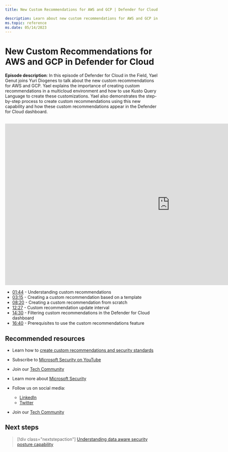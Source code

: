 ```yaml
---
title: New Custom Recommendations for AWS and GCP | Defender for Cloud in the field 

description: Learn about new custom recommendations for AWS and GCP in Defender for Cloud
ms.topic: reference
ms.date: 05/14/2023
---
```


# New Custom Recommendations for AWS and GCP in Defender for Cloud

**Episode description**: In this episode of Defender for Cloud in the Field, Yael Genut joins Yuri Diogenes to talk about the new custom recommendations for AWS and GCP. Yael explains the importance of creating custom recommendations in a multicloud environment and how to use Kusto Query Language to create these customizations. Yael also demonstrates the step-by-step process to create custom recommendations using this new capability and how these custom recommendations appear in the Defender for Cloud dashboard.
<br>
<br>
<iframe src="https://aka.ms/docs/player?id=41612fbe-4c9c-4cd2-9a99-3fbd94d31bec" width="1080" height="530" allowFullScreen="true" frameBorder="0"></iframe>

- [01:44](/shows/mdc-in-the-field/new-custom-recommendations#time=01m44s) - Understanding custom recommendations
- [03:15](/shows/mdc-in-the-field/new-custom-recommendations#time=03m15s) - Creating a custom recommendation based on a template
- [08:20](/shows/mdc-in-the-field/new-custom-recommendations#time=08m20s) - Creating a custom recommendation from scratch
- [12:27](/shows/mdc-in-the-field/new-custom-recommendations#time=12m27s) - Custom recommendation update interval
- [14:30](/shows/mdc-in-the-field/new-custom-recommendations#time=14m30s) -  Filtering custom recommendations in the Defender for Cloud dashboard 
- [16:40](/shows/mdc-in-the-field/new-custom-recommendations#time=16m40s) -  Prerequisites to use the custom recommendations feature
 
## Recommended resources
  - Learn how to [create custom recommendations and security standards](create-custom-recommendations.md) 
  - Subscribe to [Microsoft Security on YouTube](https://www.youtube.com/playlist?list=PL3ZTgFEc7LysiX4PfHhdJPR7S8mGO14YS)
  - Join our [Tech Community](https://aka.ms/SecurityTechCommunity)
  - Learn more about [Microsoft Security](https://msft.it/6002T9HQY)

- Follow us on social media:

     - [LinkedIn](https://www.youtube.com/redirect?event=video_description&redir_token=QUFFLUhqbFk5TXZuQld2NlpBRV9BQlJqMktYSm95WWhCZ3xBQ3Jtc0tsQU13MkNPWGNFZzVuem5zc05wcnp0VGxybHprVTkwS2todWw0b0VCWUl4a2ZKYVktNGM1TVFHTXpmajVLcjRKX0cwVFNJaDlzTld4MnhyenBuUGRCVmdoYzRZTjFmYXRTVlhpZGc4MHhoa3N6ZDhFMA&q=https%3A%2F%2Fwww.linkedin.com%2Fshowcase%2Fmicrosoft-security%2F)
     - [Twitter](https://twitter.com/msftsecurity)

- Join our [Tech Community](https://aka.ms/SecurityTechCommunity)

## Next steps

> [!div class="nextstepaction"]
> [Understanding data aware security posture capability](episode-thirty-one.md)
